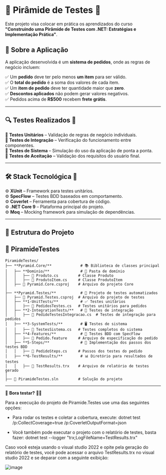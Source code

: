 # 🔺 Pirâmide de Testes 🚀

Este projeto visa colocar em prática os aprendizados do curso  
**"Construindo uma Pirâmide de Testes com .NET: Estratégias e Implementação Prática"**.  

## 🛒 Sobre a Aplicação  
A aplicação desenvolvida é um **sistema de pedidos**, onde as regras de negócio incluem:  

✅ Um **pedido** deve ter pelo menos **um item** para ser válido.  
✅ O **total do pedido** é a soma dos valores de cada item.  
✅ Um **item de pedido** deve ter quantidade maior que **zero**.  
✅ **Descontos aplicados** não podem gerar valores negativos.  
✅ Pedidos acima de **R$500** recebem **frete grátis**.  

---

## 🔍 **Testes Realizados** 🧪  

🔹 **Testes Unitários** – Validação de regras de negócio individuais.  
🔹 **Testes de Integração** – Verificação do funcionamento entre componentes.  
🔹 **Testes de Sistema** – Simulação do uso da aplicação de ponta a ponta.  
🔹 **Testes de Aceitação** – Validação dos requisitos do usuário final.  

---

## 🛠️ **Stack Tecnológica** 🚀  

⚙️ **XUnit** – Framework para testes unitários.  
⚙️ **SpecFlow** – Testes BDD baseados em comportamento.  
⚙️ **Coverlet** – Ferramenta para cobertura de código.  
⚙️ **.NET Core 9** – Plataforma principal do projeto.  
⚙️ **Moq** – Mocking framework para simulação de dependências.  

---

## 📂 **Estrutura do Projeto**

## 🔺 PiramideTestes

```
PiramideTestes/  
├── **Pyramid.Core/**             # 📚 Biblioteca de classes principal  
│   ├── **Dominio/**              # 📂 Pasta de domínio  
│   │   ├── 📄 Produto.cs         # Classe Produto  
│   │   ├── 📄 ProdutoItem.cs     # Classe ProdutoItem  
│   ├── 📄 Pyramid.Core.csproj    # Arquivo do projeto Core  
│  
├── **Pyramid.Testes/**           # 🧪 Projeto de testes automatizados  
│   ├── 📄 Pyramid.Testes.csproj  # Arquivo do projeto de testes  
│   ├── **1-UnitTests/**          # ✅ Testes unitários  
│   │   ├── 📄 PedidosTestes.cs   # Testes unitários para pedidos  
│   ├── **2-IntegrationTests/**   # 🔗 Testes de integração  
│   │   ├── 📄 PedidoTestesIntegracao.cs  # Testes de integração para pedidos  
│   ├── **3-SystemTests/**        # 🖥️ Testes de sistema  
│   │   ├── 📄 TestesSistema.cs   # Testes completos do sistema  
│   ├── **4-Features/**           # 📝 Testes BDD com SpecFlow  
│   │   ├── 📄 Pedido.feature     # Arquivo de especificação do pedido  
│   ├── **5-Steps/**              # 🚶 Implementação dos passos dos testes BDD  
│   │   ├── 📄 PedidoSteps.cs     # Passos dos testes do pedido  
│   ├── **6-TestResults/**        # 📊 Diretório para resultados de testes  
│   │   ├── 📄 TestResults.trx    # Arquivo de relatório de testes gerado  
│  
├── 📄 PiramideTestes.sln         # Solução do projeto  
```

---

🚀 **Bora testar?** 💪✨

Para a execução do projeto de Piramide.Testes use uma das seguintes opções:

- Para rodar os testes e coletar a cobertura, execute: dotnet test /p:CollectCoverage=true /p:CoverletOutputFormat=json
  
- Você também pode executar o projeto com o relatório de testes, basta fazer: dotnet test --logger "trx;LogFileName=TestResults.trx"

Caso você esteja usando o visual studio 2022 e opite pela geração do relatório de testes, você pode acessar o arquivo TestResults.trx no visual studio 2022 e se deparar com a seguinte exibição:

![image](https://github.com/user-attachments/assets/41f8e2cc-e7e8-4159-b28e-ce5394959463)



